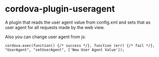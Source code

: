 # cordova-plugin-useragent
A plugin that reads the user agent value from config.xml and sets that as user agent for all requests made by the web view.

Also you can change user agent from js:

```
cordova.exec(function() {/* success */}, function (err) {/* fail */}, "UserAgent", "setUserAgent", ['New User Agent Value']);
```